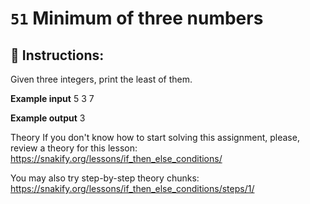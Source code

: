 # `51` Minimum of three numbers

## 📝 Instructions:

Given three integers, print the least of them.

**Example input**
5
3
7

**Example output**
3

Theory
If you don't know how to start solving this assignment, please, review a theory for this lesson:
https://snakify.org/lessons/if_then_else_conditions/

You may also try step-by-step theory chunks:
https://snakify.org/lessons/if_then_else_conditions/steps/1/